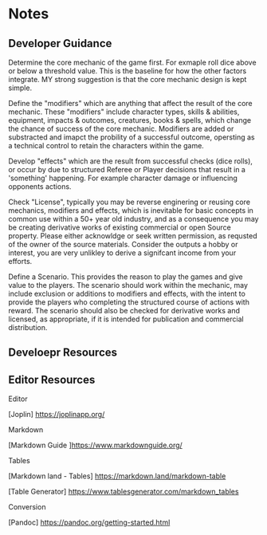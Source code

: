 # Notes




## Developer Guidance

Determine the core mechanic of the game first. For exmaple roll dice above or below a threshold value. This is the baseline for how the other factors integrate. MY strong suggestion is that the core mechanic design is kept simple.

Define the "modifiers" which are anything that affect the result of the core mechanic. These "modifiers" include character types, skills & abilities, equipment, impacts & outcomes, creatures, books & spells, which change the chance of success of the core mechanic. Modifiers are added or substracted and imapct the probility of a successful outcome, opersting as a technical control to retain the characters within the game.

Develop "effects" which  are the result from successful checks (dice rolls), or occur by due to structured Referee or Player decisions that result in a 'something' happening. For example character damage or influencing opponents actions.

Check "License", typically you may be reverse enginering or reusing core mechanics, modifiers and effects, which is inevitable for basic concepts in common use within a 50+ year old industry, and as a consequence you may be creating derivative works of existing commercial or open Source property. Please either acknowldge or seek written permission, as requsted of the owner of the source materials. Consider the outputs a hobby or interest, you are very unlikley to derive a signifcant income from your efforts.

Define a Scenario. This provides the reason to play the games and give value to the players. The scenario should work within the mechanic, may include exclusion or additions to modifiers and effects, with the intent to provide the players who completing the structured course of actions with reward. The scenario should also be checked for derivative works and licensed, as appropriate, if it is intended for publication and commercial distribution.


## Develoepr Resources



## Editor Resources

Editor

[Joplin] <https://joplinapp.org/>

Markdown

[Markdown Guide ]<https://www.markdownguide.org/>

Tables

[Markdown land - Tables] <https://markdown.land/markdown-table>

[Table Generator] <https://www.tablesgenerator.com/markdown_tables>

Conversion

[Pandoc] <https://pandoc.org/getting-started.html>
